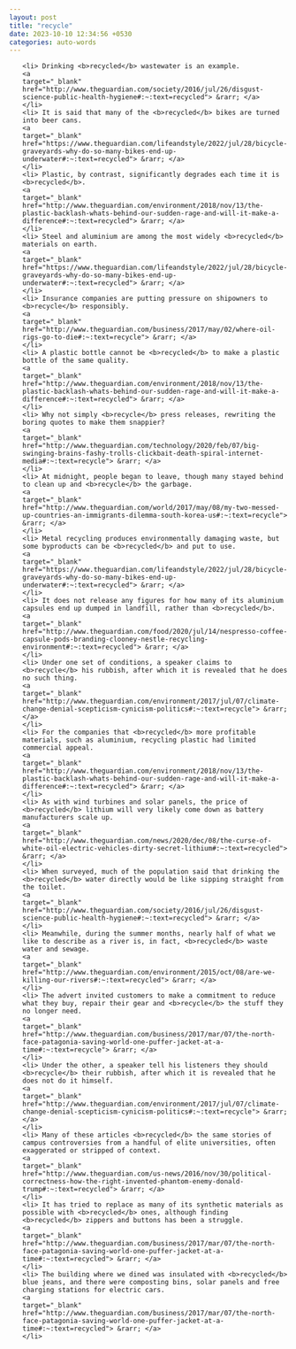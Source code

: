 ```yaml
---
layout: post
title: "recycle"
date: 2023-10-10 12:34:56 +0530
categories: auto-words
---
```

<ol>

    <li> Drinking <b>recycled</b> wastewater is an example.
    <a 
    target="_blank" 
    href="http://www.theguardian.com/society/2016/jul/26/disgust-science-public-health-hygiene#:~:text=recycled"> &rarr; </a>
    </li>
    <li> It is said that many of the <b>recycled</b> bikes are turned into beer cans.
    <a 
    target="_blank" 
    href="https://www.theguardian.com/lifeandstyle/2022/jul/28/bicycle-graveyards-why-do-so-many-bikes-end-up-underwater#:~:text=recycled"> &rarr; </a>
    </li>
    <li> Plastic, by contrast, significantly degrades each time it is <b>recycled</b>.
    <a 
    target="_blank" 
    href="http://www.theguardian.com/environment/2018/nov/13/the-plastic-backlash-whats-behind-our-sudden-rage-and-will-it-make-a-difference#:~:text=recycled"> &rarr; </a>
    </li>
    <li> Steel and aluminium are among the most widely <b>recycled</b> materials on earth.
    <a 
    target="_blank" 
    href="https://www.theguardian.com/lifeandstyle/2022/jul/28/bicycle-graveyards-why-do-so-many-bikes-end-up-underwater#:~:text=recycled"> &rarr; </a>
    </li>
    <li> Insurance companies are putting pressure on shipowners to <b>recycle</b> responsibly.
    <a 
    target="_blank" 
    href="http://www.theguardian.com/business/2017/may/02/where-oil-rigs-go-to-die#:~:text=recycle"> &rarr; </a>
    </li>
    <li> A plastic bottle cannot be <b>recycled</b> to make a plastic bottle of the same quality.
    <a 
    target="_blank" 
    href="http://www.theguardian.com/environment/2018/nov/13/the-plastic-backlash-whats-behind-our-sudden-rage-and-will-it-make-a-difference#:~:text=recycled"> &rarr; </a>
    </li>
    <li> Why not simply <b>recycle</b> press releases, rewriting the boring quotes to make them snappier?
    <a 
    target="_blank" 
    href="http://www.theguardian.com/technology/2020/feb/07/big-swinging-brains-fashy-trolls-clickbait-death-spiral-internet-media#:~:text=recycle"> &rarr; </a>
    </li>
    <li> At midnight, people began to leave, though many stayed behind to clean up and <b>recycle</b> the garbage.
    <a 
    target="_blank" 
    href="http://www.theguardian.com/world/2017/may/08/my-two-messed-up-countries-an-immigrants-dilemma-south-korea-us#:~:text=recycle"> &rarr; </a>
    </li>
    <li> Metal recycling produces environmentally damaging waste, but some byproducts can be <b>recycled</b> and put to use.
    <a 
    target="_blank" 
    href="https://www.theguardian.com/lifeandstyle/2022/jul/28/bicycle-graveyards-why-do-so-many-bikes-end-up-underwater#:~:text=recycled"> &rarr; </a>
    </li>
    <li> It does not release any figures for how many of its aluminium capsules end up dumped in landfill, rather than <b>recycled</b>.
    <a 
    target="_blank" 
    href="http://www.theguardian.com/food/2020/jul/14/nespresso-coffee-capsule-pods-branding-clooney-nestle-recycling-environment#:~:text=recycled"> &rarr; </a>
    </li>
    <li> Under one set of conditions, a speaker claims to <b>recycle</b> his rubbish, after which it is revealed that he does no such thing.
    <a 
    target="_blank" 
    href="http://www.theguardian.com/environment/2017/jul/07/climate-change-denial-scepticism-cynicism-politics#:~:text=recycle"> &rarr; </a>
    </li>
    <li> For the companies that <b>recycled</b> more profitable materials, such as aluminium, recycling plastic had limited commercial appeal.
    <a 
    target="_blank" 
    href="http://www.theguardian.com/environment/2018/nov/13/the-plastic-backlash-whats-behind-our-sudden-rage-and-will-it-make-a-difference#:~:text=recycled"> &rarr; </a>
    </li>
    <li> As with wind turbines and solar panels, the price of <b>recycled</b> lithium will very likely come down as battery manufacturers scale up.
    <a 
    target="_blank" 
    href="http://www.theguardian.com/news/2020/dec/08/the-curse-of-white-oil-electric-vehicles-dirty-secret-lithium#:~:text=recycled"> &rarr; </a>
    </li>
    <li> When surveyed, much of the population said that drinking the <b>recycled</b> water directly would be like sipping straight from the toilet.
    <a 
    target="_blank" 
    href="http://www.theguardian.com/society/2016/jul/26/disgust-science-public-health-hygiene#:~:text=recycled"> &rarr; </a>
    </li>
    <li> Meanwhile, during the summer months, nearly half of what we like to describe as a river is, in fact, <b>recycled</b> waste water and sewage.
    <a 
    target="_blank" 
    href="http://www.theguardian.com/environment/2015/oct/08/are-we-killing-our-rivers#:~:text=recycled"> &rarr; </a>
    </li>
    <li> The advert invited customers to make a commitment to reduce what they buy, repair their gear and <b>recycle</b> the stuff they no longer need.
    <a 
    target="_blank" 
    href="http://www.theguardian.com/business/2017/mar/07/the-north-face-patagonia-saving-world-one-puffer-jacket-at-a-time#:~:text=recycle"> &rarr; </a>
    </li>
    <li> Under the other, a speaker tell his listeners they should <b>recycle</b> their rubbish, after which it is revealed that he does not do it himself.
    <a 
    target="_blank" 
    href="http://www.theguardian.com/environment/2017/jul/07/climate-change-denial-scepticism-cynicism-politics#:~:text=recycle"> &rarr; </a>
    </li>
    <li> Many of these articles <b>recycled</b> the same stories of campus controversies from a handful of elite universities, often exaggerated or stripped of context.
    <a 
    target="_blank" 
    href="http://www.theguardian.com/us-news/2016/nov/30/political-correctness-how-the-right-invented-phantom-enemy-donald-trump#:~:text=recycled"> &rarr; </a>
    </li>
    <li> It has tried to replace as many of its synthetic materials as possible with <b>recycled</b> ones, although finding <b>recycled</b> zippers and buttons has been a struggle.
    <a 
    target="_blank" 
    href="http://www.theguardian.com/business/2017/mar/07/the-north-face-patagonia-saving-world-one-puffer-jacket-at-a-time#:~:text=recycled"> &rarr; </a>
    </li>
    <li> The building where we dined was insulated with <b>recycled</b> blue jeans, and there were composting bins, solar panels and free charging stations for electric cars.
    <a 
    target="_blank" 
    href="http://www.theguardian.com/business/2017/mar/07/the-north-face-patagonia-saving-world-one-puffer-jacket-at-a-time#:~:text=recycled"> &rarr; </a>
    </li>
